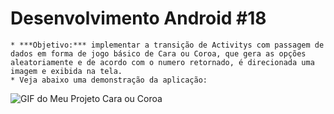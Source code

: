 # Desenvolvimento Android #18
    * ***Objetivo:*** implementar a transição de Activitys com passagem de dados em forma de jogo básico de Cara ou Coroa, que gera as opções aleatoriamente e de acordo com o numero retornado, é direcionada uma imagem e exibida na tela.
    * Veja abaixo uma demonstração da aplicação:
<img src="Instalador/Cara ou Coroa.gif" alt="GIF do Meu Projeto Cara ou Coroa">

